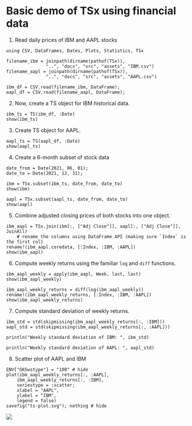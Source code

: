 # Basic demo of TSx using financial data

1. Read daily prices of IBM and AAPL stocks

```@example e1
using CSV, DataFrames, Dates, Plots, Statistics, TSx

filename_ibm = joinpath(dirname(pathof(TSx)),
               "..", "docs", "src", "assets", "IBM.csv")
filename_aapl = joinpath(dirname(pathof(TSx)),
               "..", "docs", "src", "assets", "AAPL.csv")

ibm_df = CSV.read(filename_ibm, DataFrame);
aapl_df = CSV.read(filename_aapl, DataFrame);
```

2. Now, create a TS object for IBM historical data.

```@example e1
ibm_ts = TS(ibm_df, :Date)
show(ibm_ts)
```

3. Create TS object for AAPL.

```@example e1
aapl_ts = TS(aapl_df, :Date)
show(aapl_ts)
```

4. Create a 6-month subset of stock data

```@example e1
date_from = Date(2021, 06, 01);
date_to = Date(2021, 12, 31);

ibm = TSx.subset(ibm_ts, date_from, date_to)
show(ibm)
```

```@example e1
aapl = TSx.subset(aapl_ts, date_from, date_to)
show(aapl)
```

5. Combine adjusted closing prices of both stocks into one object.

```@example e1
ibm_aapl = TSx.join(ibm[:, ["Adj Close"]], aapl[:, ["Adj Close"]], JoinAll)
    # rename the columns using DataFrame API (making sure `Index` is the first col)
rename!(ibm_aapl.coredata, [:Index, :IBM, :AAPL])
show(ibm_aapl)
```

6. Compute weekly returns using the familiar `log` and `diff` functions.

```@example e1
ibm_aapl_weekly = apply(ibm_aapl, Week, last, last)
show(ibm_aapl_weekly)
```

```@example e1
ibm_aapl_weekly_returns = diff(log(ibm_aapl_weekly))
rename!(ibm_aapl_weekly_returns, [:Index, :IBM, :AAPL])
show(ibm_aapl_weekly_returns)
```

7. Compute standard deviation of weekly returns.

```@example e1
ibm_std = std(skipmissing(ibm_aapl_weekly_returns[:, :IBM]))
aapl_std = std(skipmissing(ibm_aapl_weekly_returns[:, :AAPL]))

println("Weekly standard deviation of IBM: ", ibm_std)
```

```@example e1
println("Weekly standard deviation of AAPL: ", aapl_std)
```

8. Scatter plot of AAPL and IBM

```@example e1
ENV["GKSwstype"] = "100" # hide
plot(ibm_aapl_weekly_returns[:, :AAPL],
    ibm_aapl_weekly_returns[:, :IBM],
    seriestype = :scatter;
    xlabel = "AAPL",
    ylabel = "IBM",
    legend = false)
savefig("ts-plot.svg"); nothing # hide
```

![](ts-plot.svg)
